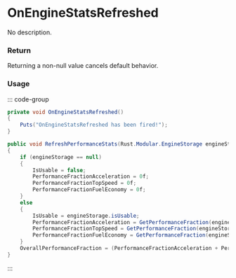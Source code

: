 # OnEngineStatsRefreshed
<Badge type="info" text="Vehicle"/><Badge type="danger" text="Carbon Compatible"/><Badge type="warning" text="Oxide Compatible"/>
No description.
### Return
Returning a non-null value cancels default behavior.

### Usage
::: code-group
```csharp [Example]
private void OnEngineStatsRefreshed()
{
	Puts("OnEngineStatsRefreshed has been fired!");
}
```
```csharp [Source — Assembly-CSharp @ VehicleModuleEngine]
public void RefreshPerformanceStats(Rust.Modular.EngineStorage engineStorage)
{
	if (engineStorage == null)
	{
		IsUsable = false;
		PerformanceFractionAcceleration = 0f;
		PerformanceFractionTopSpeed = 0f;
		PerformanceFractionFuelEconomy = 0f;
	}
	else
	{
		IsUsable = engineStorage.isUsable;
		PerformanceFractionAcceleration = GetPerformanceFraction(engineStorage.accelerationBoostPercent);
		PerformanceFractionTopSpeed = GetPerformanceFraction(engineStorage.topSpeedBoostPercent);
		PerformanceFractionFuelEconomy = GetPerformanceFraction(engineStorage.fuelEconomyBoostPercent);
	}
	OverallPerformanceFraction = (PerformanceFractionAcceleration + PerformanceFractionTopSpeed + PerformanceFractionFuelEconomy) / 3f;
}

```
:::
